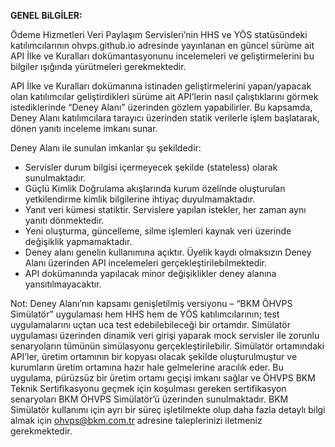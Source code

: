 
**GENEL BiLGİLER:**


Ödeme Hizmetleri Veri Paylaşım Servisleri’nin HHS ve YÖS statüsündeki katılımcılarının ohvps.github.io adresinde yayınlanan en güncel sürüme ait API İlke ve Kuralları dokümantasyonunu incelemeleri ve geliştirmelerini bu bilgiler ışığında yürütmeleri gerekmektedir.  

API İlke ve Kuralları dokümanına istinaden geliştirmelerini yapan/yapacak olan katılımcılar geliştirdikleri sürüme ait API’lerin nasıl çalıştıklarını görmek istediklerinde “Deney Alanı” üzerinden gözlem yapabilirler. Bu kapsamda, Deney Alanı katılımcılara tarayıcı üzerinden statik verilerle işlem başlatarak, dönen yanıtı inceleme imkanı sunar.

Deney Alanı ile sunulan imkanlar şu şekildedir: 

- Servisler durum bilgisi içermeyecek şekilde (stateless) olarak sunulmaktadır.
- Güçlü Kimlik Doğrulama akışlarında kurum özelinde oluşturulan yetkilendirme kimlik bilgilerine ihtiyaç duyulmamaktadır.
- Yanıt veri kümesi statiktir. Servislere yapılan istekler, her zaman aynı yanıtı dönmektedir.
- Yeni oluşturma, güncelleme, silme işlemleri kaynak veri üzerinde değişiklik yapmamaktadır.
- Deney alanı genelin kullanımına açıktır. Üyelik kaydı olmaksızın Deney Alanı üzerinden API incelemeleri gerçekleştirilebilmektedir.
- API dokümanında yapılacak minor değişiklikler deney alanına yansıtılmayacaktır.


Not: Deney Alanı’nın kapsamı genişletilmiş versiyonu – “BKM ÖHVPS Simülatör” uygulaması hem HHS hem de YÖS katılımcılarının; test uygulamalarını uçtan uca test edebilebileceği bir ortamdır. Simülatör uygulaması üzerinden dinamik veri girişi yaparak mock servisler ile zorunlu senaryoların tümünün simülasyonu gerçekleştirilebilir. Simülatör ortamındaki API’ler, üretim ortamının bir kopyası olacak şekilde oluşturulmuştur ve kurumların üretim ortamına hazır hale gelmelerine aracılık eder. Bu uygulama, pürüzsüz bir üretim ortamı geçişi imkanı sağlar ve ÖHVPS BKM Teknik Sertifikasyonu geçmek için koşulması gereken sertifikasyon senaryoları BKM ÖHVPS Simülatör’ü üzerinden sunulmaktadır. BKM Simülatör kullanımı için ayrı bir süreç işletilmekte olup daha fazla detaylı bilgi almak için ohvps@bkm.com.tr adresine taleplerinizi iletmeniz gerekmektedir.

